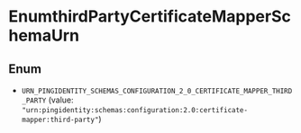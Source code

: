 

# EnumthirdPartyCertificateMapperSchemaUrn

## Enum


* `URN_PINGIDENTITY_SCHEMAS_CONFIGURATION_2_0_CERTIFICATE_MAPPER_THIRD_PARTY` (value: `"urn:pingidentity:schemas:configuration:2.0:certificate-mapper:third-party"`)



